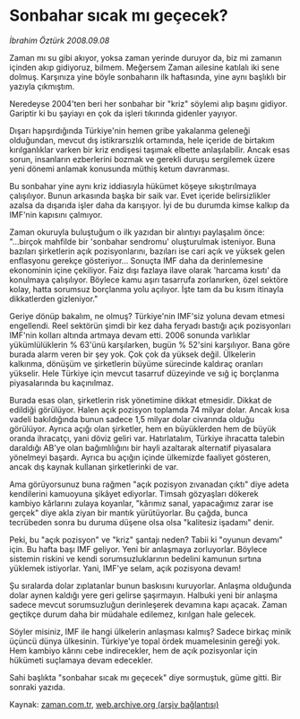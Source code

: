 # Sonbahar sıcak mı geçecek?

*İbrahim Öztürk 2008.09.08*

<tr><td class="metin" colspan="2" style="padding-top: 20px; padding-left: 5px; padding-right: 10px;">Zaman mı su gibi akıyor, yoksa zaman yerinde duruyor da, biz mi zamanın içinden akıp gidiyoruz, bilmem. Meğersem Zaman ailesine katılalı iki sene dolmuş. Karşınıza yine böyle sonbaharın ilk haftasında, yine aynı başlıklı bir yazıyla çıkmıştım.</td></tr><tr><td class="metin" colspan="2" style="padding-top: 20px; padding-left: 5px; padding-right: 10px;"><p>Neredeyse 2004'ten beri her sonbahar bir "kriz" söylemi alıp başını gidiyor. Gariptir ki bu şayiayı en çok da işleri tıkırında gidenler yayıyor. 
<p>Dışarı hapşırdığında Türkiye'nin hemen gribe yakalanma geleneği olduğundan, mevcut dış istikrarsızlık ortamında, hele içeride de birtakım kırılganlıklar varken bir kriz endişesi taşımak elbette anlaşılabilir. Ancak esas sorun, insanların ezberlerini bozmak ve gerekli duruşu sergilemek üzere yeni dönemi anlamak konusunda müthiş ketum davranması. 
<p>Bu sonbahar yine aynı kriz iddiasıyla hükümet köşeye sıkıştırılmaya çalışılıyor. Bunun arkasında başka bir saik var. Evet içeride belirsizlikler azalsa da dışarıda işler daha da karışıyor. İyi de bu durumda kimse kalkıp da IMF'nin kapısını çalmıyor. 
<p>Zaman okuruyla buluştuğum o ilk yazıdan bir alıntıyı paylaşalım önce: "...birçok mahfilde bir 'sonbahar sendromu' oluşturulmak isteniyor. Buna bazıları şirketlerin açık pozisyonlarını, bazıları ise cari açık ve yüksek gelen enflasyonu gerekçe gösteriyor... Sonuçta IMF daha da derinlemesine ekonominin içine çekiliyor. Faiz dışı fazlaya ilave olarak 'harcama kısıtı' da konulmaya çalışılıyor. Böylece kamu aşırı tasarrufa zorlanırken, özel sektöre kolay, hatta sorumsuz borçlanma yolu açılıyor. İşte tam da bu kısım itinayla dikkatlerden gizleniyor."
<p>Geriye dönüp bakalım, ne olmuş? Türkiye'nin IMF'siz yoluna devam etmesi engellendi. Reel sektörün şimdi bir kez daha feryadı bastığı açık pozisyonları IMF'nin kolları altında artmaya devam etti. 2006 sonunda varlıklar yükümlülüklerin % 63'ünü karşılarken, bugün % 52'sini karşılıyor. Bana göre burada alarm veren bir şey yok. Çok çok da yüksek değil. Ülkelerin kalkınma, dönüşüm ve şirketlerin büyüme sürecinde kaldıraç oranları yükselir. Hele Türkiye için mevcut tasarruf düzeyinde ve sığ iç borçlanma piyasalarında bu kaçınılmaz. 
<p>Burada esas olan, şirketlerin risk yönetimine dikkat etmesidir. Dikkat de edildiği görülüyor. Halen açık pozisyon toplamda 74 milyar dolar. Ancak kısa vadeli bakıldığında bunun sadece 1,5 milyar dolar civarında olduğu görülüyor. Ayrıca açığı olan şirketler, hem en büyüklerden hem de büyük oranda ihracatçı, yani döviz geliri var. Hatırlatalım, Türkiye ihracatta talebin daraldığı AB'ye olan bağımlılığını bir hayli azaltarak alternatif piyasalara yönelmeyi başardı. Ayrıca bu açığın içinde ülkemizde faaliyet gösteren, ancak dış kaynak kullanan şirketlerinki de var. 
<p>Ama görüyorsunuz buna rağmen "açık pozisyon zıvanadan çıktı" diye adeta kendilerini kamuoyuna şikâyet ediyorlar. Timsah gözyaşları dökerek kambiyo kârlarını zulaya koyanlar, "kârımız sanal, yapacağımız zarar ise gerçek" diye akla ziyan bir mantık yürütüyorlar. Bu çağda, bunca tecrübeden sonra bu duruma düşene olsa olsa "kalitesiz işadamı" denir. 
<p>Peki, bu "açık pozisyon" ve "kriz" şantajı neden? Tabii ki "oyunun devamı" için. Bu hafta başı IMF geliyor. Yeni bir anlaşmaya zorluyorlar. Böylece sistemin riskini ve kendi sorumsuzluklarının bedelini kamunun sırtına yüklemek istiyorlar. Yani, IMF'ye selam, açık pozisyona devam! 
<p>Şu sıralarda dolar zıplatanlar bunun baskısını kuruyorlar. Anlaşma olduğunda dolar aynen kaldığı yere geri gelirse şaşırmayın. Halbuki yeni bir anlaşma sadece mevcut sorumsuzluğun derinleşerek devamına kapı açacak. Zaman geçtikçe durum daha bir müdahale edilemez, kırılgan hale gelecek. 
<p>Söyler misiniz, IMF ile hangi ülkelerin anlaşması kalmış? Sadece birkaç minik üçüncü dünya ülkesinin. Türkiye'ye topal ördek muamelesinin gereği yok. Hem kambiyo kârını cebe indirecekler, hem de açık pozisyonlar için hükümeti suçlamaya devam edecekler. 
<p>Sahi başlıkta "sonbahar sıcak mı geçecek" diye sormuştuk, güme gitti. Bir sonraki yazıda. <br/></p></p></p></p></p></p></p></p></p></p></p></td></tr>

Kaynak: [zaman.com.tr](http://zaman.com.tr/yazar.do?yazino=735489), [web.archive.org (arşiv bağlantısı)](http://web.archive.org/web/20080914083238/http://www.zaman.com.tr:80/yazar.do?yazino=735489)
